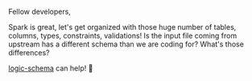 Fellow developers,

Spark is great, let's get organized with those huge number of tables, columns, types, constraints, validations! Is the input file coming from upstream has a different schema than we are coding for? What's those differences?

[logic-schema](https://github.com/Spark-DS/logic-schema) can help! 👋
